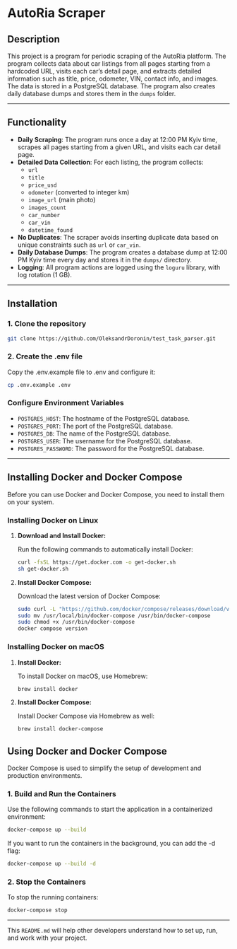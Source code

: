 # AutoRia Scraper

## Description

This project is a program for periodic scraping of the AutoRia platform. The program collects data about car listings from all pages starting from a hardcoded URL, visits each car’s detail page, and extracts detailed information such as title, price, odometer, VIN, contact info, and images. The data is stored in a PostgreSQL database. The program also creates daily database dumps and stores them in the `dumps` folder.

---

## Functionality

- **Daily Scraping**: The program runs once a day at 12:00 PM Kyiv time, scrapes all pages starting from a given URL, and visits each car detail page.
- **Detailed Data Collection**: For each listing, the program collects:
  - `url`
  - `title`
  - `price_usd`
  - `odometer` (converted to integer km)
  - `image_url` (main photo)
  - `images_count`
  - `car_number`
  - `car_vin`
  - `datetime_found`
- **No Duplicates**: The scraper avoids inserting duplicate data based on unique constraints such as `url` or `car_vin`.
- **Daily Database Dumps**: The program creates a database dump at 12:00 PM Kyiv time every day and stores it in the `dumps/` directory.
- **Logging**: All program actions are logged using the `loguru` library, with log rotation (1 GB).

---

## Installation

### 1. Clone the repository
```bash
git clone https://github.com/OleksandrDoronin/test_task_parser.git
```
### 2. Create the .env file
Copy the .env.example file to .env and configure it:
```bash
cp .env.example .env
```

### Configure Environment Variables
- `POSTGRES_HOST`: The hostname of the PostgreSQL database.
- `POSTGRES_PORT`: The port of the PostgreSQL database.
- `POSTGRES_DB`: The name of the PostgreSQL database.
- `POSTGRES_USER`: The username for the PostgreSQL database.
- `POSTGRES_PASSWORD`: The password for the PostgreSQL database.

---

## Installing Docker and Docker Compose

Before you can use Docker and Docker Compose, you need to install them on your system.

### Installing Docker on Linux

1. **Download and Install Docker:**

   Run the following commands to automatically install Docker:

   ```bash
   curl -fsSL https://get.docker.com -o get-docker.sh
   sh get-docker.sh
   ```

2. **Install Docker Compose:**

    Download the latest version of Docker Compose:
    ```bash
    sudo curl -L "https://github.com/docker/compose/releases/download/v2.12.2/docker-compose-$(uname -s)-$(uname -m)"  -o /usr/local/bin/docker-compose
    sudo mv /usr/local/bin/docker-compose /usr/bin/docker-compose
    sudo chmod +x /usr/bin/docker-compose
    docker compose version
    ```

### Installing Docker on macOS

1. **Install Docker:**

    To install Docker on macOS, use Homebrew:
    ```bash
    brew install docker
    ```

2. **Install Docker Compose:**

    Install Docker Compose via Homebrew as well:
    ```bash
    brew install docker-compose
    ```

## Using Docker and Docker Compose

Docker Compose is used to simplify the setup of development and production environments.

### 1. Build and Run the Containers

Use the following commands to start the application in a containerized environment:

```bash
docker-compose up --build
```

If you want to run the containers in the background, you can add the -d flag:

```bash
docker-compose up --build -d
```

### 2. Stop the Containers
To stop the running containers:
```bash
docker-compose stop
```
---
This `README.md` will help other developers understand how to set up, run, and work with your project.

